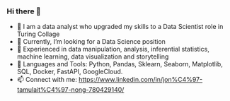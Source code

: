 ### Hi there 👋
- 🔭 I am a data analyst who upgraded my skills to a Data Scientist role in Turing Collage
- :handshake: Currently, I’m looking for a Data Science position
- :rocket: Experienced in data manipulation, analysis, inferential statistics, machine learning, data visualization and storytelling
- 🌱 Languages and Tools: Python, Pandas, Sklearn, Seaborn, Matplotlib, SQL, Docker, FastAPI, GoogleCloud.
- 📫 Connect with me: https://www.linkedin.com/in/jon%C4%97-tamulait%C4%97-nong-780429140/
